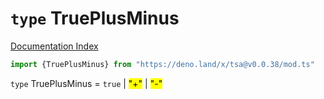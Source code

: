 # `type` TruePlusMinus

[Documentation Index](../README.md)

```ts
import {TruePlusMinus} from "https://deno.land/x/tsa@v0.0.38/mod.ts"
```

`type` TruePlusMinus = `true` | <mark>"+"</mark> | <mark>"-"</mark>